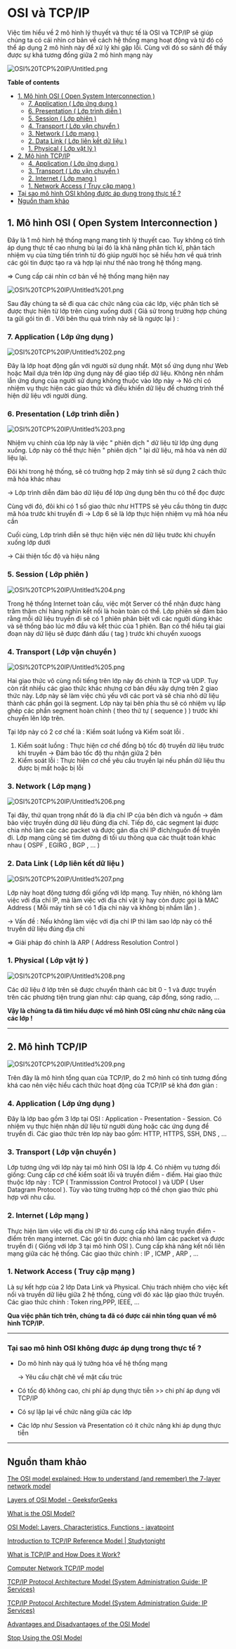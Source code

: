 # OSI và TCP/IP

Việc tìm hiểu về 2 mô hình lý thuyết và thực tế là OSI và TCP/IP sẽ giúp chúng ta có cái nhìn cơ bản về cách hệ thống mạng hoạt động và từ đó có thể áp dụng 2 mô hình này để xử lý khi gặp lỗi. Cùng với đó so sánh để thấy được sự khá tương đồng giữa 2 mô hình mạng này

![OSI%20TCP%20IP/Untitled.png](OSI%20TCP%20IP/Untitled.png)

**Table of contents**
- [1. Mô hình OSI ( Open System Interconnection )](#1-mô-hình-osi--open-system-interconnection-)
    - [7. Application ( Lớp ứng dụng )](#7-application--lớp-ứng-dụng-)
    - [6. Presentation ( Lớp trình diễn )](#6-presentation--lớp-trình-diễn-)
    - [5. Session ( Lớp phiên )](#5-session--lớp-phiên-)
    - [4. Transport ( Lớp vận chuyển )](#4-transport--lớp-vận-chuyển-)
    - [3.  Network ( Lớp mạng )](#3--network--lớp-mạng-)
    - [2. Data Link ( Lớp liên kết dữ liệu )](#2-data-link--lớp-liên-kết-dữ-liệu-)
    - [1. Physical ( Lớp vật lý )](#1-physical--lớp-vật-lý-)
- [2. Mô hình TCP/IP](#2-mô-hình-tcpip)
    - [4. Application ( Lớp ứng dụng )](#4-application--lớp-ứng-dụng-)
    - [3. Transport ( Lớp vận chuyển )](#3-transport--lớp-vận-chuyển-)
    - [2. Internet ( Lớp mạng )](#2-internet--lớp-mạng-)
    - [1. Network Access ( Truy cập mạng )](#1-network-access--truy-cập-mạng-)
- [Tại sao mô hình OSI không được áp dụng trong thực tế ?](#tại-sao-mô-hình-osi-không-được-áp-dụng-trong-thực-tế-)
- [Nguồn tham khảo](#nguồn-tham-khảo)

## 1. Mô hình OSI ( Open System Interconnection )

Đây là 1 mô hình hệ thống mạng mang tính lý thuyết cao. Tuy không có tính áp dụng thực tế cao nhưng bù lại đó là khả năng phân tích kĩ, phân tách nhiệm vụ của từng tiến trình từ đó giúp người học sẽ hiểu hơn về quá trình các gói tin được tạo ra và hợp lại như thế nào trong hệ thống mạng. 

⇒ Cung cấp cái nhìn cơ bản về hệ thống mạng hiện nay 

![OSI%20TCP%20IP/Untitled%201.png](OSI%20TCP%20IP/Untitled%201.png)

Sau đây chúng ta sẽ đi qua các chức năng của các lớp, việc phân tích sẽ được thực hiện từ lớp trên cùng xuống dưới ( Giả sử trong trường hợp chúng ta gửi gói tin đi . Với bên thu quá trình này sẽ là ngược lại ) :

### 7. Application ( Lớp ứng dụng )

![OSI%20TCP%20IP/Untitled%202.png](OSI%20TCP%20IP/Untitled%202.png)

Đây là lớp hoạt động gần với người sử dụng nhất. Một số ứng dụng như Web hoặc Mail dựa trên lớp ứng dụng này để giao tiếp dữ liệu. Không nên nhầm lẫn ứng dụng của người sử dụng không thuộc vào lớp này → Nó chỉ có nhiệm vụ thực hiện các giao thức và điều khiển dữ liệu để chương trình thể hiện dữ liệu với người dùng.

### 6. Presentation ( Lớp trình diễn )

![OSI%20TCP%20IP/Untitled%203.png](OSI%20TCP%20IP/Untitled%203.png)

Nhiệm vụ chính của lớp này là việc " phiên dịch " dữ liệu từ lớp ứng dụng xuống. Lớp này có thể thực hiện " phiên dịch " lại dữ liệu, mã hóa và  nén dữ liệu lại.

Đôi khi trong hệ thống, sẽ có trường hợp 2 máy tính sẽ sử dụng 2 cách thức mã hóa khác nhau 

→ Lớp trình diễn đảm bảo dữ liệu để lớp ứng dụng bên thu có thể đọc được 

Cùng với đó, đôi khi có 1 số giao thức như HTTPS sẽ yêu cầu thông tin được mã hóa trước khi truyền đi → Lớp 6 sẽ là lớp thực hiện nhiệm vụ mã hóa nếu cần

Cuối cùng, Lớp trình diễn sẽ thực hiện việc nén dữ liệu trước khi chuyển xuống lớp dưới 

→ Cải thiện tốc độ và hiệu năng

### 5. Session ( Lớp phiên )

![OSI%20TCP%20IP/Untitled%204.png](OSI%20TCP%20IP/Untitled%204.png)

Trong hệ thống Internet toàn cầu, việc một Server có thể nhận được hàng trăm thậm chí hàng nghìn kết nối là hoàn toàn có thể. Lớp phiên sẽ đảm bảo rằng mỗi dữ liệu truyền đi sẽ có 1 phiên phân biệt với các người dùng khác và sẽ thống báo lúc mở đầu và kết thúc của 1 phiên. Bạn có thể hiểu tại giai đoạn này dữ liệu sẽ được đánh dấu ( tag ) trước khi chuyển xuoogs

### 4. Transport ( Lớp vận chuyển )

![OSI%20TCP%20IP/Untitled%205.png](OSI%20TCP%20IP/Untitled%205.png)

Hai giao thức vô cùng nổi tiếng trên lớp này đó chính là TCP và UDP. Tuy còn rất nhiều các giao thức khác nhưng cơ bản đều xây dựng trên 2 giao thức này. Lớp này sẽ làm việc chủ yếu với các port và sẽ chia nhỏ dữ liệu thành các phần gọi là segment. Lớp này tại bên phía thu sẽ có nhiệm vụ lắp ghép các phần segment hoàn chỉnh ( theo thứ tự ( sequence ) ) trước khi chuyển lên lớp trên.

Tại lớp này có 2 cơ chế là : Kiểm soát luồng và Kiểm soát lỗi . 

1. Kiểm soát luồng : Thực hiện cơ chế đồng bộ tốc độ truyền dữ liệu trước khi truyền → Đảm bảo tốc độ thu nhận giữa 2 bên 
2. Kiểm soát lỗi : Thực hiện cơ chế yêu cầu truyền lại nếu phần dữ liệu thu được bị mất hoặc bị lỗi

### 3.  Network ( Lớp mạng )

![OSI%20TCP%20IP/Untitled%206.png](OSI%20TCP%20IP/Untitled%206.png)

Tại đây, thứ quan trọng nhất đó là địa chỉ IP của bên đích và nguồn → đảm bảo việc truyền dúng dữ liệu đúng địa chỉ. Tiếp đó, các segment lại được chia nhỏ làm các các packet và được gán địa chỉ IP đích/nguồn để truyền đi. Lớp mạng cũng sẽ tìm đường đi tối ưu thông qua các thuật toán khác nhau ( OSPF , EGIRG , BGP , ... ) 

### 2. Data Link ( Lớp liên kết dữ liệu )

![OSI%20TCP%20IP/Untitled%207.png](OSI%20TCP%20IP/Untitled%207.png)

Lớp này hoạt động tương đối giống với lớp mạng. Tuy nhiên, nó không làm việc với địa chỉ IP, mà làm việc với địa chỉ vật lý hay còn được gọi là MAC Address ( Mỗi máy tính sẽ có 1 địa chỉ này và không bị nhầm lẫn ) . 

→ Vấn đề : Nếu không làm việc với địa chỉ IP thì làm sao lớp này có thể truyền dữ liệu đúng địa chỉ 

⇒ Giải pháp đó chính là ARP ( Address Resolution Control ) 

### 1. Physical ( Lớp vật lý )

![OSI%20TCP%20IP/Untitled%208.png](OSI%20TCP%20IP/Untitled%208.png)

Các dữ liệu ở lớp trên sẽ được chuyển thành các bit 0 - 1 và được truyền trên các phương tiện trung gian như: cáp quang, cáp đồng, sóng radio, ... 

**Vậy là chúng ta đã tìm hiểu được về mô hình OSI cũng như chức năng của các lớp !**

---

## 2. Mô hình TCP/IP

![OSI%20TCP%20IP/Untitled%209.png](OSI%20TCP%20IP/Untitled%209.png)

Trên đây là mô hình tổng quan của TCP/IP, do 2 mô hình có tính tương đồng khá cao nên việc hiểu cách thức hoạt động của TCP/IP sẽ khá đơn giản :

 

### 4. Application ( Lớp ứng dụng )

Đây là lớp bao gồm 3 lớp tại OSI : Application - Presentation - Session. Có nhiệm vụ thực hiện nhận dữ liệu từ người dùng hoặc các ứng dụng để truyền đi. Các giao thức trên lơp này bao gồm: HTTP, HTTPS, SSH, DNS , ... 

### 3. Transport ( Lớp vận chuyển )

Lớp tương ứng với lớp này tại mô hình OSI là lớp 4. Có nhiệm vụ tương đối giống: Cung cấp cơ chế kiểm soát lỗi và truyền điểm - điểm. Hai giao thức thuộc lớp này : TCP ( Tranmisssion Control Protocol ) và UDP ( User Datagram Protocol ). Tùy vào từng trường hợp có thể chọn giao thức phù hợp với nhu cầu. 

### 2. Internet ( Lớp mạng )

Thực hiện làm việc với địa chỉ IP từ đó cung cấp khả năng truyền điểm - điểm trên mạng internet. Các gói tin được chia nhỏ làm các packet và được truyền đi ( Giống với lớp 3 tại mô hình OSI ). Cung cấp khả năng kết nối liên mạng giữa các hệ thống. Các giao thức chính : IP , ICMP , ARP , ...

### 1. Network Access ( Truy cập mạng )

Là sự kết hợp của 2 lớp Data Link và Physical. Chịu trách nhiệm cho việc kết nối và truyền dữ liệu giữa 2 hệ thống, cùng với đó xác lập giao thức truyền. Các giao thức chính : Token ring,PPP, IEEE, ...

**Qua việc phân tích trên, chúng ta đã có được cái nhìn tổng quan về mô hình TCP/IP.**

---

 

### Tại sao mô hình OSI không được áp dụng trong thực tế ?

- Do mô hình này quá lý tưởng hóa về hệ thống mạng

    → Yêu cầu chặt chẽ về mặt cấu trúc

- Có tốc độ không cao, chi phí áp dụng thực tiễn >> chi phí áp dụng với TCP/IP
- Có sự lặp lại về chức năng giữa các lớp
- Các lớp như Session và Presentation có ít chức năng khi áp dụng thực tiễn

---

## Nguồn tham khảo

[The OSI model explained: How to understand (and remember) the 7-layer network model](https://www.networkworld.com/article/3239677/the-osi-model-explained-how-to-understand-and-remember-the-7-layer-network-model.html)

[](https://www.cloudflare.com/learning/ddos/glossary/open-systems-interconnection-model-osi/)

[Layers of OSI Model - GeeksforGeeks](https://www.geeksforgeeks.org/layers-of-osi-model/)

[What is the OSI Model?](https://www.forcepoint.com/cyber-edu/osi-model)

[OSI Model: Layers, Characteristics, Functions - javatpoint](https://www.javatpoint.com/osi-model)

[Introduction to TCP/IP Reference Model | Studytonight](https://www.studytonight.com/computer-networks/tcp-ip-reference-model)

[What is TCP/IP and How Does it Work?](https://searchnetworking.techtarget.com/definition/TCP-IP)

[Computer Network TCP/IP model](https://beginnersbook.com/2019/04/computer-network-tcp-ip-model/)

[TCP/IP Protocol Architecture Model (System Administration Guide: IP Services)](https://docs.oracle.com/cd/E19683-01/806-4075/ipov-10/index.html)

[TCP/IP Protocol Architecture Model (System Administration Guide: IP Services)](https://docs.oracle.com/cd/E19683-01/806-4075/ipov-10/index.html)

[Advantages and Disadvantages of the OSI Model](https://www.tutorialspoint.com/Advantages-and-Disadvantages-of-the-OSI-Model)

[Stop Using the OSI Model](https://rule11.tech/stop-using-osi/)
